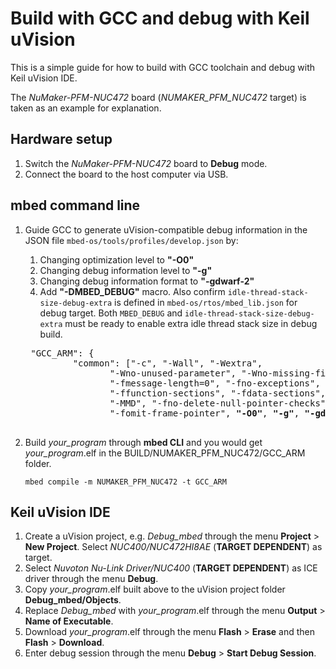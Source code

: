 # Build with GCC and debug with Keil uVision

This is a simple guide for how to build with GCC toolchain and debug with Keil uVision IDE.

The *NuMaker-PFM-NUC472* board (*NUMAKER_PFM_NUC472* target) is taken as an example for explanation.

## Hardware setup
1.  Switch the *NuMaker-PFM-NUC472* board to **Debug** mode.
1.  Connect the board to the host computer via USB.

## mbed command line
1. Guide GCC to generate uVision-compatible debug information in the JSON file `mbed-os/tools/profiles/develop.json` by:
    1.  Changing optimization level to **"-O0"**
    1.  Changing debug information level to **"-g"**
    1.  Changing debug information format to **"-gdwarf-2"**
    1.  Add **"-DMBED_DEBUG"** macro.
        Also confirm `idle-thread-stack-size-debug-extra` is defined in `mbed-os/rtos/mbed_lib.json` for debug target. Both `MBED_DEBUG` and `idle-thread-stack-size-debug-extra` must be ready to enable extra idle thread stack size in debug build.

    <pre>
    "GCC_ARM": {
            "common": ["-c", "-Wall", "-Wextra",
                   "-Wno-unused-parameter", "-Wno-missing-field-initializers",
                   "-fmessage-length=0", "-fno-exceptions", "-fno-builtin",
                   "-ffunction-sections", "-fdata-sections", "-funsigned-char",
                   "-MMD", "-fno-delete-null-pointer-checks",
                   "-fomit-frame-pointer", <b>"-O0"</b>, <b>"-g"</b>, <b>"-gdwarf-2"</b>, <b>"-DMBED_DEBUG"</b>],
    </pre>
    
1. Build *your_program* through **mbed CLI** and you would get *your_program*.elf in the BUILD/NUMAKER_PFM_NUC472/GCC_ARM folder.
    ```
    mbed compile -m NUMAKER_PFM_NUC472 -t GCC_ARM
    ```

## Keil uVision IDE
1. Create a uVision project, e.g. *Debug_mbed* through the menu **Project** > **New Project**. Select *NUC400/NUC472HI8AE* (**TARGET DEPENDENT**) as target.
1. Select *Nuvoton Nu-Link Driver/NUC400* (**TARGET DEPENDENT**) as ICE driver through the menu **Debug**.
1. Copy *your_program*.elf built above to the uVision project folder **Debug_mbed/Objects**.
1. Replace *Debug_mbed* with *your_program*.elf through the menu **Output** > **Name of Executable**.
1. Download *your_program*.elf through the  menu **Flash** > **Erase** and then **Flash** > **Download**.
1. Enter debug session through the menu **Debug** > **Start Debug Session**.
